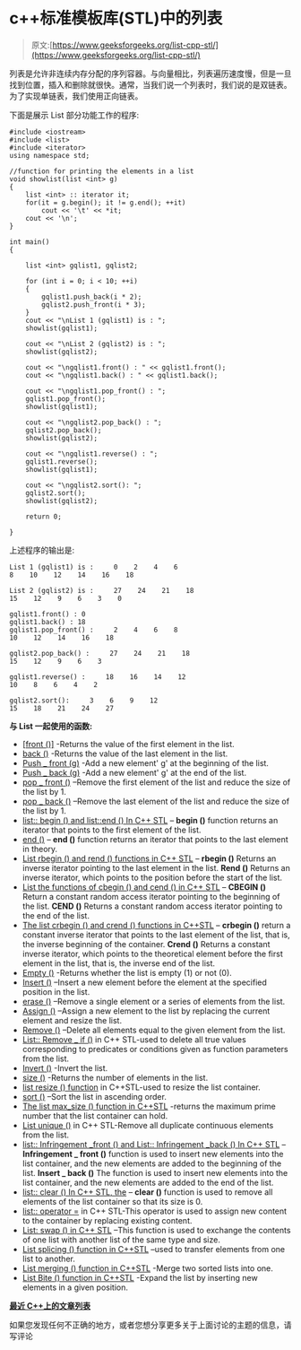 # c++标准模板库(STL)中的列表

> 原文:[https://www.geeksforgeeks.org/list-cpp-stl/](https://www.geeksforgeeks.org/list-cpp-stl/)

列表是允许非连续内存分配的序列容器。与向量相比，列表遍历速度慢，但是一旦找到位置，插入和删除就很快。通常，当我们说一个列表时，我们说的是双链表。为了实现单链表，我们使用正向链表。

下面是展示 List 部分功能工作的程序:

```
#include <iostream>
#include <list>
#include <iterator>
using namespace std;

//function for printing the elements in a list
void showlist(list <int> g)
{
    list <int> :: iterator it;
    for(it = g.begin(); it != g.end(); ++it)
        cout << '\t' << *it;
    cout << '\n';
}

int main()
{

    list <int> gqlist1, gqlist2;

    for (int i = 0; i < 10; ++i)
    {
        gqlist1.push_back(i * 2);
        gqlist2.push_front(i * 3);
    }
    cout << "\nList 1 (gqlist1) is : ";
    showlist(gqlist1);

    cout << "\nList 2 (gqlist2) is : ";
    showlist(gqlist2);

    cout << "\ngqlist1.front() : " << gqlist1.front();
    cout << "\ngqlist1.back() : " << gqlist1.back();

    cout << "\ngqlist1.pop_front() : ";
    gqlist1.pop_front();
    showlist(gqlist1);

    cout << "\ngqlist2.pop_back() : ";
    gqlist2.pop_back();
    showlist(gqlist2);

    cout << "\ngqlist1.reverse() : ";
    gqlist1.reverse();
    showlist(gqlist1);

    cout << "\ngqlist2.sort(): ";
    gqlist2.sort();
    showlist(gqlist2);

    return 0;

}
```

上述程序的输出是:

```
List 1 (gqlist1) is :     0    2    4    6    
8    10    12    14    16    18

List 2 (gqlist2) is :     27    24    21    18    
15    12    9    6    3    0

gqlist1.front() : 0
gqlist1.back() : 18
gqlist1.pop_front() :     2    4    6    8    
10    12    14    16    18

gqlist2.pop_back() :     27    24    21    18    
15    12    9    6    3

gqlist1.reverse() :     18    16    14    12    
10    8    6    4    2

gqlist2.sort():     3    6    9    12    
15    18    21    24    27

```

**与 List 一起使用的函数:**

*   [[front ()]](https://www.geeksforgeeks.org/list-front-function-in-c-stl/) -Returns the value of the first element in the list.
*   [back ()](https://www.geeksforgeeks.org/list-back-function-in-c-stl/) -Returns the value of the last element in the list.
*   [Push _ front (g)](https://www.geeksforgeeks.org/list-push_front-function-in-c-stl/) -Add a new element' g' at the beginning of the list.
*   [Push _ back (g)](https://www.geeksforgeeks.org/list-push_back-function-in-c-stl/) -Add a new element' g' at the end of the list.
*   [pop _ front ()](https://www.geeksforgeeks.org/list-pop_front-function-in-c-stl/) –Remove the first element of the list and reduce the size of the list by 1.
*   [pop _ back ()](https://www.geeksforgeeks.org/list-pop_back-function-in-c-stl/) –Remove the last element of the list and reduce the size of the list by 1.
*   [list:: begin () and list::end () In C++ STL](https://www.geeksforgeeks.org/listbegin-listend-c-stl/) – **begin ()** function returns an iterator that points to the first element of the list.
*   [end ()](https://www.geeksforgeeks.org/list-end-function-in-c-stl/) – **end ()** function returns an iterator that points to the last element in theory.
*   [List rbegin () and rend () functions in C++ STL](https://www.geeksforgeeks.org/list-rbegin-and-rend-function-in-c-stl/) – **rbegin ()** Returns an inverse iterator pointing to the last element in the list. **Rend ()** Returns an inverse iterator, which points to the position before the start of the list.
*   [List the functions of cbegin () and cend () in C++ STL](https://www.geeksforgeeks.org/list-cbegin-and-cend-function-in-c-stl/) – **CBEGIN ()** Return a constant random access iterator pointing to the beginning of the list. **CEND ()** Returns a constant random access iterator pointing to the end of the list.
*   [The list crbegin () and crend () functions in C++STL](https://www.geeksforgeeks.org/list-crbegin-and-crend-function-in-c-stl/) – **crbegin ()** return a constant inverse iterator that points to the last element of the list, that is, the inverse beginning of the container. **Crend ()** Returns a constant inverse iterator, which points to the theoretical element before the first element in the list, that is, the inverse end of the list.
*   [Empty ()](https://www.geeksforgeeks.org/list-empty-function-in-c-stl/) -Returns whether the list is empty (1) or not (0).
*   [Insert ()](https://www.geeksforgeeks.org/list-insert-in-c-stl/) –Insert a new element before the element at the specified position in the list.
*   [erase ()](https://www.geeksforgeeks.org/list-erase-function-in-c-stl/) –Remove a single element or a series of elements from the list.
*   [Assign ()](https://www.geeksforgeeks.org/list-assign-function-in-c-stl/) –Assign a new element to the list by replacing the current element and resize the list.
*   [Remove ()](https://www.geeksforgeeks.org/list-remove-function-in-c-stl/) –Delete all elements equal to the given element from the list.
*   [List:: Remove _ if ()](https://www.geeksforgeeks.org/listremove-listremove_if-c-stl/) in C++ STL-used to delete all true values corresponding to predicates or conditions given as function parameters from the list.
*   [Invert ()](https://www.geeksforgeeks.org/list-reverse-function-in-c-stl/) -Invert the list.
*   [size ()](https://www.geeksforgeeks.org/list-size-function-in-c-stl/) -Returns the number of elements in the list.
*   [list resize () function](https://www.geeksforgeeks.org/list-resize-function-in-c-stl/) in C++STL-used to resize the list container.
*   [sort ()](https://www.geeksforgeeks.org/stdlistsort-c-stl/) –Sort the list in ascending order.
*   [The list max_size () function in C++STL](https://www.geeksforgeeks.org/list-max_size-function-in-c-stl/) -returns the maximum prime number that the list container can hold.
*   [List unique ()](https://www.geeksforgeeks.org/list-unique-in-c-stl/) in C++ STL-Remove all duplicate continuous elements from the list.
*   [list:: Infringement _front () and List:: Infringement _back () In C++ STL](https://www.geeksforgeeks.org/listemplace_front-listemplace_back-c-stl/) – **Infringement _ front ()** function is used to insert new elements into the list container, and the new elements are added to the beginning of the list. **Insert _ back ()** The function is used to insert new elements into the list container, and the new elements are added to the end of the list.
*   [list:: clear () In C++ STL, the](https://www.geeksforgeeks.org/listclear-c-stl/) – **clear ()** function is used to remove all elements of the list container so that its size is 0.
*   [list:: operator =](https://www.geeksforgeeks.org/listoperator-c-stl/) in C++ STL-This operator is used to assign new content to the container by replacing existing content.
*   [List: swap () in C++ STL](https://www.geeksforgeeks.org/listswap-c-stl/) –This function is used to exchange the contents of one list with another list of the same type and size.
*   [List splicing () function in C++STL](https://www.geeksforgeeks.org/list-splice-function-in-c-stl/) –used to transfer elements from one list to another.
*   [List merging () function in C++STL](https://www.geeksforgeeks.org/list-merge-function-in-c-stl/) -Merge two sorted lists into one.
*   [List Bite () function in C++STL](https://www.geeksforgeeks.org/list-emplace-function-in-c-stl/) -Expand the list by inserting new elements in a given position.

**[最近 C++上的文章列表](https://www.geeksforgeeks.org/tag/cpp-list/)**

如果您发现任何不正确的地方，或者您想分享更多关于上面讨论的主题的信息，请写评论
